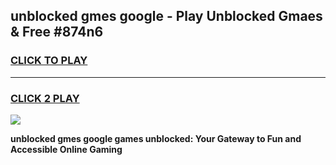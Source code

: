
## unblocked gmes google - Play Unblocked Gmaes & Free #874n6
<h3>
<a href="https://news.freeplayer.one?title=unblocked_gmes_google&ref=24F">CLICK TO PLAY</a></h3>
<hr>

<h3>
<a href="https://news.freeplayer.one?title=unblocked_gmes_google&ref=24F">CLICK 2 PLAY</a>
  
</h3>

<a href="https://news.freeplayer.one?title=unblocked_gmes_google&ref=24F/"><img src="https://clearcache.store/games.png"></a>


**unblocked gmes google games unblocked: Your Gateway to Fun and Accessible Online Gaming**
